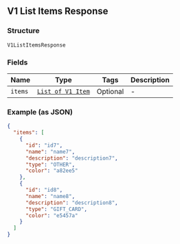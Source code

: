 ## V1 List Items Response

### Structure

`V1ListItemsResponse`

### Fields

| Name | Type | Tags | Description |
|  --- | --- | --- | --- |
| `items` | [`List of V1 Item`](/doc/models/v1-item.md) | Optional | - |

### Example (as JSON)

```json
{
  "items": [
    {
      "id": "id7",
      "name": "name7",
      "description": "description7",
      "type": "OTHER",
      "color": "a82ee5"
    },
    {
      "id": "id8",
      "name": "name8",
      "description": "description8",
      "type": "GIFT_CARD",
      "color": "e5457a"
    }
  ]
}
```

